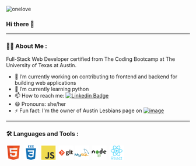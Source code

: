 
![onelove](https://user-images.githubusercontent.com/81876258/171523628-6c3de6f6-cbbb-481f-b897-9b3d3e3fab41.png)

### Hi there 👋

---

### :woman_technologist: About Me :

Full-Stack Web Developer certified from The Coding Bootcamp at The University of Texas at Austin.

- 🔭 I’m currently working on contributing to frontend and backend for building web applications
- 🌱 I’m currently learning python
- 📫 How to reach me: [![Linkedin Badge](https://img.shields.io/badge/-linkedin-blue?style=flat&logo=Linkedin&logoColor=white)](https://www.linkedin.com/in/crystal-a-6ab60b231/)
- 😄 Pronouns: she/her
- ⚡ Fun fact: I'm the owner of Austin Lesbians page on [![image](https://github.com/user-attachments/assets/6544e06a-6ce3-456e-bde8-fe1db975fbaf)](https://www.instagram.com/austinlesbians/?next=%2F&hl=en)


---

### :hammer_and_wrench: Languages and Tools :

<div>
    <img src="https://github.com/devicons/devicon/blob/master/icons/html5/html5-original.svg" title="HTML5" alt="HTML" width="40" height="40"/>&nbsp;
    <img src="https://github.com/devicons/devicon/blob/master/icons/css3/css3-plain-wordmark.svg"  title="CSS3" alt="CSS" width="40" height="40"/>&nbsp;
    <img src="https://github.com/devicons/devicon/blob/master/icons/javascript/javascript-original.svg" title="JavaScript" alt="JavaScript" width="40" height="40"/>&nbsp;
    <img src="https://github.com/devicons/devicon/blob/master/icons/git/git-original-wordmark.svg" title="Git" **alt="Git" width="40" height="40"/>
    <img src="https://github.com/devicons/devicon/blob/master/icons/mysql/mysql-original-wordmark.svg" title="MySQL"  alt="MySQL" width="40" height="40"/>&nbsp;
  <img src="https://github.com/devicons/devicon/blob/master/icons/nodejs/nodejs-original-wordmark.svg" title="NodeJS" alt="NodeJS" width="40" height="40"/>&nbsp;
    <img src="https://github.com/devicons/devicon/blob/master/icons/react/react-original-wordmark.svg" title="React" alt="React" width="40" height="40"/>&nbsp;

  
  
  
  </div>
